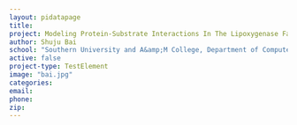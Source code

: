 ```yaml
---
layout: pidatapage
title:
project: Modeling Protein-Substrate Interactions In The Lipoxygenase Family Using Computational Approaches
author: Shuju Bai
school: "Southern University and A&amp;M College, Department of Computer Science"
active: false
project-type: TestElement
image: "bai.jpg"
categories:
email:
phone:
zip:
---
```

